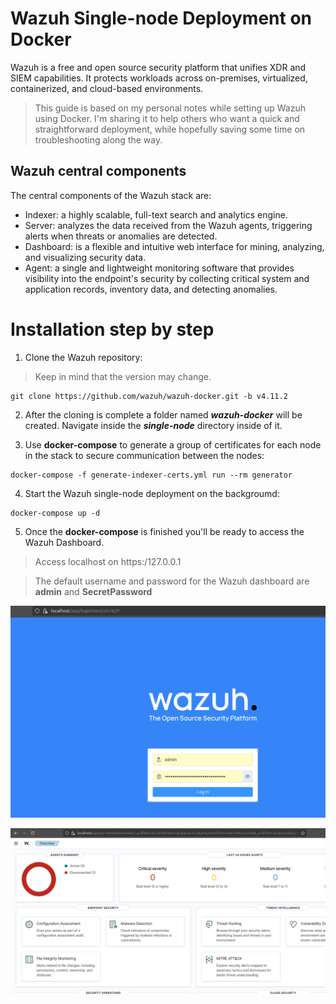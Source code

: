 # Wazuh Single-node Deployment on Docker

Wazuh is a free and open source security platform that unifies XDR and SIEM capabilities. It protects workloads across on-premises, virtualized, containerized, and cloud-based environments.

> This guide is based on my personal notes while setting up Wazuh using Docker. I'm sharing it to help others who want a quick and straightforward deployment, while hopefully saving some time on troubleshooting along the way.

## Wazuh central components

The central components of the Wazuh stack are: 
- Indexer: a highly scalable, full-text search and analytics engine.
- Server: analyzes the data received from the Wazuh agents, triggering alerts when threats or anomalies are detected.
- Dashboard: is a flexible and intuitive web interface for mining, analyzing, and visualizing security data. 
- Agent: a single and lightweight monitoring software that provides visibility into the endpoint's security by collecting critical system and application records, inventory data, and detecting anomalies.

# Installation step by step

1. Clone the Wazuh repository: 

> Keep in mind that the version may change. 

```
git clone https://github.com/wazuh/wazuh-docker.git -b v4.11.2
```
2. After the cloning is complete a folder named ***wazuh-docker*** will be created. Navigate inside the ***single-node*** directory inside of it.

3. Use **docker-compose** to generate a group of certificates for each node in the stack to secure communication between the nodes:

```
docker-compose -f generate-indexer-certs.yml run --rm generator
```
4. Start the Wazuh single-node deployment on the backgroumd: 

```
docker-compose up -d
```
5. Once the **docker-compose** is finished you'll be ready to access the Wazuh Dashboard.

> Access localhost on https:/127.0.0.1

> The default username and password for the Wazuh dashboard are **admin** and **SecretPassword**

![Login](./img/image.png)

![alt text](./img/image2.png)



